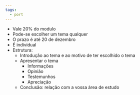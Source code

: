 ```yaml
---
tags:
  - port
---
```

- Vale 20% do modulo
- Pode-se escolher um tema qualquer
- O prazo é até 20 de dezembro
- É individual
- Estrutura:
	- Introdução ao tema e ao motivo de ter escolhido o tema
	- Apresentar o tema
		- Informações
		- Opinião
		- Testemunhos
		- Apreciação
	- Conclusão: relação com a vossa área de estudo

